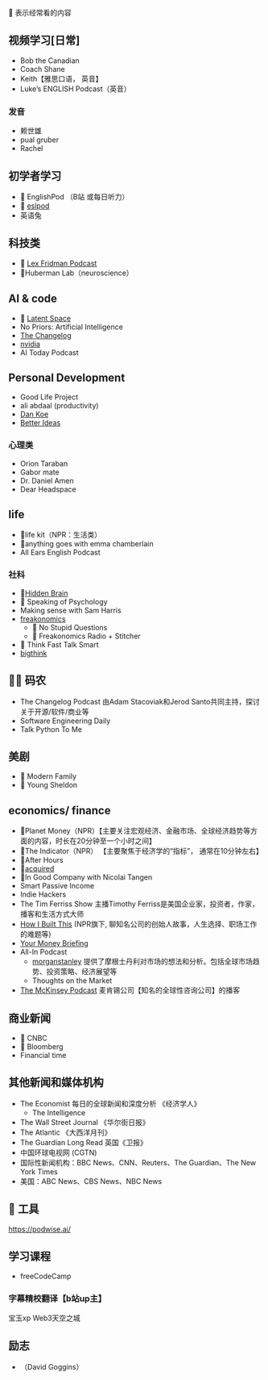 🌟 表示经常看的内容 

## 视频学习[日常]
* Bob the Canadian
* Coach Shane
* Keith【雅思口语， 英音】
* Luke’s ENGLISH Podcast（英音）

### 发音
* 赖世雄
* pual gruber
* Rachel

## 初学者学习
* 🌟 EnglishPod （B站 或每日听力）
* 🌟 [eslpod](https://tv.eslpod.com/)
* 英语兔

## 科技类
* 🌟 [Lex Fridman Podcast](https://lexfridman.com/podcast/)
* 🌟Huberman Lab（neuroscience）

## AI & code
*  🌟 [Latent Space](https://www.latent.space/)
*  No Priors: Artificial Intelligence
* [The Changelog](https://changelog.com/)
* [nvidia](https://blogs.nvidia.com/ai-podcast/)
* AI Today Podcast

## Personal Development
* Good Life Project
* ali abdaal (productivity)
* [Dan Koe](https://www.youtube.com/@DanKoeTalks)
* [Better Ideas](https://www.youtube.com/@betterideas)

### 心理类
* Orion Taraban
* Gabor mate
* Dr. Daniel Amen
* Dear Headspace

## life 
* 🌟life kit（NPR：生活类）
* 🌟anything goes with emma chamberlain
* All Ears English Podcast


### 社科
*  🌟[Hidden Brain](https://hiddenbrain.org/)
*  🌟  Speaking of Psychology
*  Making sense with Sam Harris
* [freakonomics](https://freakonomics.com/)
  *   🌟 No Stupid Questions
  *   🌟 Freakonomics Radio + Stitcher
* 🌟 Think Fast Talk Smart
* [bigthink](https://bigthink.com/)

## 🧑‍💻 码农
* The Changelog Podcast 由Adam Stacoviak和Jerod Santo共同主持，探讨关于开源/软件/商业等
* Software Engineering Daily
* Talk Python To Me


## 美剧
* 🌟 Modern Family
* 🌟 Young Sheldon

## economics/ finance
* 🌟Planet Money（NPR）【主要关注宏观经济、金融市场、全球经济趋势等方面的内容，时长在20分钟至一个小时之间】
* 🌟The Indicator（NPR） 【主要聚焦于经济学的“指标”， 通常在10分钟左右】
* 🌟After Hours
* 🌟[acquired](https://www.acquired.fm/)
* 🌟In Good Company with Nicolai Tangen
* Smart Passive Income
* Indie Hackers
* The Tim Ferriss Show 主播Timothy Ferriss是美国企业家，投资者，作家，播客和生活方式大师
* [How I Built This](https://www.npr.org/series/490248027/how-i-built-this) (NPR旗下, 聊知名公司的创始人故事，人生选择、职场工作的难题等)
* [Your Money Briefing](https://www.wsj.com/podcasts/your-money-matters)
* All-In Podcast
  * [morganstanley](https://www.morganstanley.com/ideas/podcasts) 提供了摩根士丹利对市场的想法和分析。包括全球市场趋势、投资策略、经济展望等
   *  Thoughts on the Market
* [The McKinsey Podcast](https://www.mckinsey.com/) 麦肯锡公司【知名的全球性咨询公司】的播客
 
## 商业新闻
* 🌟 CNBC
* 🌟 Bloomberg
* Financial time 

## 其他新闻和媒体机构
* The Economist 每日的全球新闻和深度分析 《经济学人》
  * The Intelligence
* The Wall Street Journal 《华尔街日报》
* The Atlantic 《大西洋月刊》
* The Guardian Long Read 英国《卫报》
* 中国环球电视网 (CGTN)
*  国际性新闻机构：BBC News、CNN、Reuters、The Guardian、The New York Times
*  美国：ABC News、CBS News、NBC News

## 🔧 工具
https://podwise.ai/

## 学习课程
* freeCodeCamp

### 字幕精校翻译【b站up主】
宝玉xp
Web3天空之城

## 励志
* （David Goggins）

